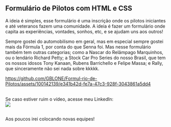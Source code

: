 ## Formulário de Pilotos com HTML e CSS

A ideia é simples, esse formulário é uma inscrição onde os pilotos iniciantes e 
até veteranos fazem uma comunidade. A ideia é fazer um formulário onde 
capita as experiências, vontades, sonhos, etc, e se ajudam uns aos outros!

Sempre gostei do automobilismo em geral, mas em especial sempre gostei mais da Fórmula 1, por conta do que Senna foi. Mas nesse formulário também tem outras categorias; como a Nascar do Relâmpago Marquinhos, ou o lendário Richard Petty; a Stock Car Pro Series do nosso Brasil, que tem os nossos idosos Tony Kanaan, Rubens Barrichello e Felipe Massa; e Rally, que sinceramente não sei nada sobre kkkkk.



https://github.com/GBLONE/Formul-rio-de-Pilotos/assets/100142139/e341b42d-fe7a-47c3-928f-3043861a5dd4

<br>
Se caso estiver ruim o vídeo, acesse meu LinkedIn:<br>
<a href="https://www.linkedin.com/posts/gabriel-oliveira-607682231_cadastro-de-pilotos-html-e-css-activity-7169038818610790401-OOo9?utm_source=share&utm_medium=member_desktop" target="_blank"><img src="https://img.shields.io/badge/-LinkedIn-%230077B5?style=for-the-badge&logo=linkedin&logoColor=white" target="_blank"></a>

##
Aos poucos irei colocando novas equipes!
